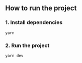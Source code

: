 ## How to run the project

### 1. Install dependencies

```
yarn
```

### 2. Run the project

```
yarn dev
```
